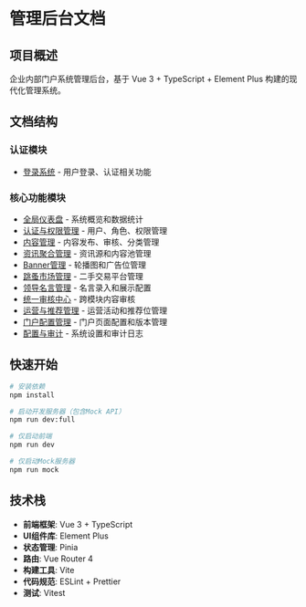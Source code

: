 # 管理后台文档

## 项目概述

企业内部门户系统管理后台，基于 Vue 3 + TypeScript + Element Plus 构建的现代化管理系统。

## 文档结构

### 认证模块
- [登录系统](./auth/README.md) - 用户登录、认证相关功能

### 核心功能模块
- [全局仪表盘](./dashboard/README.md) - 系统概览和数据统计
- [认证与权限管理](./rbac/README.md) - 用户、角色、权限管理
- [内容管理](./content/README.md) - 内容发布、审核、分类管理
- [资讯聚合管理](./news/README.md) - 资讯源和内容池管理
- [Banner管理](./banner/README.md) - 轮播图和广告位管理
- [跳蚤市场管理](./flea-market/README.md) - 二手交易平台管理
- [领导名言管理](./quotation/README.md) - 名言录入和展示配置
- [统一审核中心](./audit/README.md) - 跨模块内容审核
- [运营与推荐管理](./operation/README.md) - 运营活动和推荐位管理
- [门户配置管理](./portal-config/README.md) - 门户页面配置和版本管理
- [配置与审计](./system/README.md) - 系统设置和审计日志

## 快速开始

```bash
# 安装依赖
npm install

# 启动开发服务器（包含Mock API）
npm run dev:full

# 仅启动前端
npm run dev

# 仅启动Mock服务器
npm run mock
```

## 技术栈

- **前端框架**: Vue 3 + TypeScript
- **UI组件库**: Element Plus
- **状态管理**: Pinia
- **路由**: Vue Router 4
- **构建工具**: Vite
- **代码规范**: ESLint + Prettier
- **测试**: Vitest